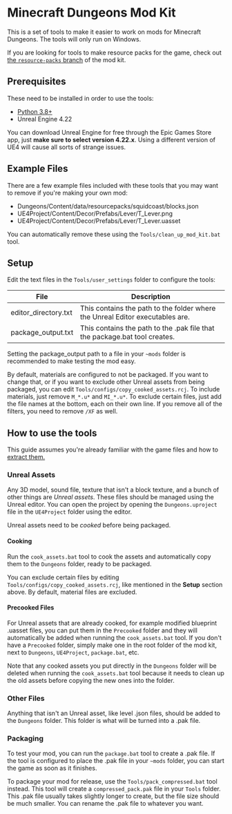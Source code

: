 # Minecraft Dungeons Mod Kit

This is a set of tools to make it easier to work on mods for Minecraft Dungeons. The tools will only run on Windows.

If you are looking for tools to make resource packs for the game, check out [the `resource-packs` branch](https://github.com/Dokucraft/Dungeons-Mod-Kit/tree/resource-pack) of the mod kit.

## Prerequisites

These need to be installed in order to use the tools:

- [Python 3.8+](https://www.microsoft.com/en-us/p/python-38/9mssztt1n39l)
- Unreal Engine 4.22

You can download Unreal Engine for free through the Epic Games Store app, just **make sure to select version 4.22.x**. Using a different version of UE4 will cause all sorts of strange issues.

## Example Files

There are a few example files included with these tools that you may want to remove if you're making your own mod:

- Dungeons/Content/data/resourcepacks/squidcoast/blocks.json
- UE4Project/Content/Decor/Prefabs/Lever/T_Lever.png
- UE4Project/Content/Decor/Prefabs/Lever/T_Lever.uasset

You can automatically remove these using the `Tools/clean_up_mod_kit.bat` tool.

## Setup

Edit the text files in the `Tools/user_settings` folder to configure the tools:

| File                    | Description   |
| ----------------------- | ------------- |
| editor_directory.txt    | This contains the path to the folder where the Unreal Editor executables are. |
| package_output.txt      | This contains the path to the .pak file that the package.bat tool creates. |

Setting the package_output path to a file in your `~mods` folder is recommended to make testing the mod easy.

By default, materials are configured to not be packaged. If you want to change that, or if you want to exclude other Unreal assets from being packaged, you can edit `Tools/configs/copy_cooked_assets.rcj`. To include materials, just remove `M_*.u*` and `MI_*.u*`. To exclude certain files, just add the file names at the bottom, each on their own line. If you remove all of the filters, you need to remove `/XF` as well.

## How to use the tools

This guide assumes you're already familiar with the game files and how to [extract them.](https://docs.dungeonsworkshop.net/creatingmods/#extracting-game-files)

### Unreal Assets

Any 3D model, sound file, texture that isn't a block texture, and a bunch of other things are *Unreal assets*. These files should be managed using the Unreal editor. You can open the project by opening the `Dungeons.uproject` file in the `UE4Project` folder using the editor.

Unreal assets need to be *cooked* before being packaged.

#### Cooking

Run the `cook_assets.bat` tool to cook the assets and automatically copy them to the `Dungeons` folder, ready to be packaged.

You can exclude certain files by editing `Tools/configs/copy_cooked_assets.rcj`, like mentioned in the **Setup** section above. By default, material files are excluded.

#### Precooked Files

For Unreal assets that are already cooked, for example modified blueprint .uasset files, you can put them in the `Precooked` folder and they will automatically be added when running the `cook_assets.bat` tool. If you don't have a `Precooked` folder, simply make one in the root folder of the mod kit, next to `Dungeons`, `UE4Project`, `package.bat`, etc.

Note that any cooked assets you put directly in the `Dungeons` folder will be deleted when running the `cook_assets.bat` tool because it needs to clean up the old assets before copying the new ones into the folder.

### Other Files

Anything that isn't an Unreal asset, like level .json files, should be added to the `Dungeons` folder. This folder is what will be turned into a .pak file.

### Packaging

To test your mod, you can run the `package.bat` tool to create a .pak file. If the tool is configured to place the .pak file in your `~mods` folder, you can start the game as soon as it finishes.

To package your mod for release, use the `Tools/pack_compressed.bat` tool instead. This tool will create a `compressed_pack.pak` file in your `Tools` folder. This .pak file usually takes slightly longer to create, but the file size should be much smaller. You can rename the .pak file to whatever you want.